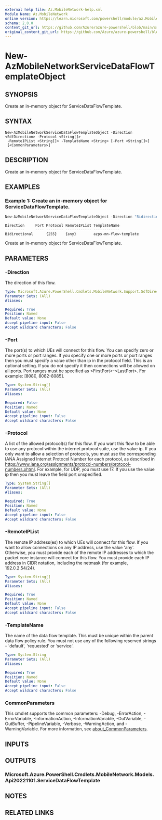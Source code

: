 ```yaml
---
external help file: Az.MobileNetwork-help.xml
Module Name: Az.MobileNetwork
online version: https://learn.microsoft.com/powershell/module/az.MobileNetwork/new-AzMobileNetworkServiceDataFlowTemplateObject
schema: 2.0.0
content_git_url: https://github.com/Azure/azure-powershell/blob/main/src/MobileNetwork/MobileNetwork/help/New-AzMobileNetworkServiceDataFlowTemplateObject.md
original_content_git_url: https://github.com/Azure/azure-powershell/blob/main/src/MobileNetwork/MobileNetwork/help/New-AzMobileNetworkServiceDataFlowTemplateObject.md
---
```


# New-AzMobileNetworkServiceDataFlowTemplateObject

## SYNOPSIS
Create an in-memory object for ServiceDataFlowTemplate.

## SYNTAX

```
New-AzMobileNetworkServiceDataFlowTemplateObject -Direction <SdfDirection> -Protocol <String[]>
 -RemoteIPList <String[]> -TemplateName <String> [-Port <String[]>]
 [<CommonParameters>]
```

## DESCRIPTION
Create an in-memory object for ServiceDataFlowTemplate.

## EXAMPLES

### Example 1: Create an in-memory object for ServiceDataFlowTemplate.
```powershell
New-AzMobileNetworkServiceDataFlowTemplateObject -Direction "Bidirectional" -Protocol "255" -RemoteIPList "any" -TemplateName azps-mn-flow-template
```

```output
Direction     Port Protocol RemoteIPList TemplateName
---------     ---- -------- ------------ ------------
Bidirectional      {255}    {any}        azps-mn-flow-template
```

Create an in-memory object for ServiceDataFlowTemplate.

## PARAMETERS

### -Direction
The direction of this flow.

```yaml
Type: Microsoft.Azure.PowerShell.Cmdlets.MobileNetwork.Support.SdfDirection
Parameter Sets: (All)
Aliases:

Required: True
Position: Named
Default value: None
Accept pipeline input: False
Accept wildcard characters: False
```

### -Port
The port(s) to which UEs will connect for this flow.
You can specify zero or more ports or port ranges.
If you specify one or more ports or port ranges then you must specify a value other than ip in the protocol field.
This is an optional setting.
If you do not specify it then connections will be allowed on all ports.
Port ranges must be specified as \<FirstPort\>-\<LastPort\>.
For example: [8080, 8082-8085].

```yaml
Type: System.String[]
Parameter Sets: (All)
Aliases:

Required: False
Position: Named
Default value: None
Accept pipeline input: False
Accept wildcard characters: False
```

### -Protocol
A list of the allowed protocol(s) for this flow.
If you want this flow to be able to use any protocol within the internet protocol suite, use the value ip.
If you only want to allow a selection of protocols, you must use the corresponding IANA Assigned Internet Protocol Number for each protocol, as described in https://www.iana.org/assignments/protocol-numbers/protocol-numbers.xhtml.
For example, for UDP, you must use 17.
If you use the value ip then you must leave the field port unspecified.

```yaml
Type: System.String[]
Parameter Sets: (All)
Aliases:

Required: True
Position: Named
Default value: None
Accept pipeline input: False
Accept wildcard characters: False
```

### -RemoteIPList
The remote IP address(es) to which UEs will connect for this flow.
If you want to allow connections on any IP address, use the value 'any'.
Otherwise, you must provide each of the remote IP addresses to which the packet core instance will connect for this flow.
You must provide each IP address in CIDR notation, including the netmask (for example, 192.0.2.54/24).

```yaml
Type: System.String[]
Parameter Sets: (All)
Aliases:

Required: True
Position: Named
Default value: None
Accept pipeline input: False
Accept wildcard characters: False
```

### -TemplateName
The name of the data flow template.
This must be unique within the parent data flow policy rule.
You must not use any of the following reserved strings - 'default', 'requested' or 'service'.

```yaml
Type: System.String
Parameter Sets: (All)
Aliases:

Required: True
Position: Named
Default value: None
Accept pipeline input: False
Accept wildcard characters: False
```

### CommonParameters
This cmdlet supports the common parameters: -Debug, -ErrorAction, -ErrorVariable, -InformationAction, -InformationVariable, -OutVariable, -OutBuffer, -PipelineVariable, -Verbose, -WarningAction, and -WarningVariable. For more information, see [about_CommonParameters](http://go.microsoft.com/fwlink/?LinkID=113216).

## INPUTS

## OUTPUTS

### Microsoft.Azure.PowerShell.Cmdlets.MobileNetwork.Models.Api20221101.ServiceDataFlowTemplate

## NOTES

## RELATED LINKS
